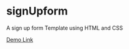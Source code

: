 # signUpform
A sign up form Template using HTML and CSS

<a href="https://ardra-rep1.github.io/signUpform/">Demo Link</a>
